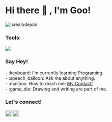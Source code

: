 # <summary><strong>Hi there :wave: , I'm Goo!</strong></summary>
<p align="left"> <img src="https://komarev.com/ghpvc/?username=aliflamro&label=Profile%20views&color=0e75b6&style=flat" alt="isrealodejobi" />
</p>

### <summary><strong>Tools:</strong></summary>
<p>
    <img src="https://img.shields.io/badge/Text%20Editor-Visual%20Studio%20Code-blue?&logo=visual%20studio%20code&logoColor=blue" />
</p>

### <summary><strong>Say Hey!</strong></summary>
<p>
    - :keyboard: I’m currently learning Programing. </br>
    - :speech_balloon: Ask me about anything.</br>
    - :mailbox: How to reach me: <a href="x.com/scroooling">My Contact!</a>  </br>
    - :game_die: Drawing and writing are part of me. </br>
<p>
 
### <summary><strong>Let's connect!</strong></summary>
<a href="https://www.instagram.com/yooo.kzy/">
  <img align="left" alt="Goo's Instagram" width="20px" src="https://simpleicons.now.sh/instagram/495f7e" />
</a>
<a href="https://www.scroooling.web.id/">
  <img align="left" alt="Goo's Blog" width="20px" src="https://simpleicons.now.sh/blogger/495f7e" />
</a>
